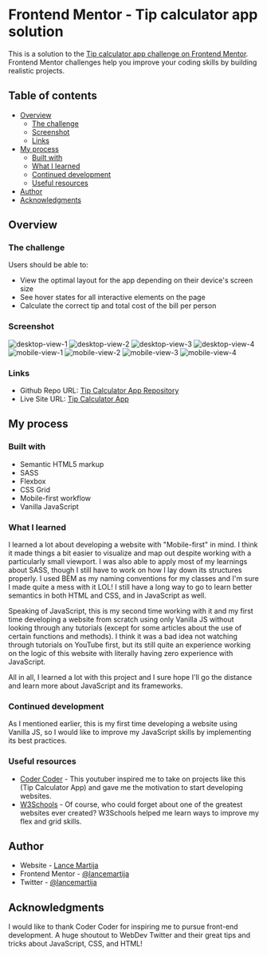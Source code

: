 # Frontend Mentor - Tip calculator app solution

This is a solution to the [Tip calculator app challenge on Frontend Mentor](https://www.frontendmentor.io/challenges/tip-calculator-app-ugJNGbJUX). Frontend Mentor challenges help you improve your coding skills by building realistic projects.

## Table of contents

- [Overview](#overview)
  - [The challenge](#the-challenge)
  - [Screenshot](#screenshot)
  - [Links](#links)
- [My process](#my-process)
  - [Built with](#built-with)
  - [What I learned](#what-i-learned)
  - [Continued development](#continued-development)
  - [Useful resources](#useful-resources)
- [Author](#author)
- [Acknowledgments](#acknowledgments)

## Overview

### The challenge

Users should be able to:

- View the optimal layout for the app depending on their device's screen size
- See hover states for all interactive elements on the page
- Calculate the correct tip and total cost of the bill per person

### Screenshot

![desktop-view-1](screenshots/desktop-view-1.png)
![desktop-view-2](screenshots/desktop-view-2.png)
![desktop-view-3](screenshots/desktop-view-3.png)
![desktop-view-4](screenshots/desktop-view-4.png)
![mobile-view-1](screenshots/mobile-view-1.png)
![mobile-view-2](screenshots/mobile-view-2.png)
![mobile-view-3](screenshots/mobile-view-3.png)
![mobile-view-4](screenshots/mobile-view-4.png)

### Links

- Github Repo URL: [Tip Calculator App Repository](https://github.com/lancemartija/TipCalculatorApp)
- Live Site URL: [Tip Calculator App](https://lancemartija.github.io/TipCalculatorApp/)

## My process

### Built with

- Semantic HTML5 markup
- SASS 
- Flexbox
- CSS Grid
- Mobile-first workflow
 - Vanilla JavaScript

### What I learned

I learned a lot about developing a website with "Mobile-first" in mind. I think it made things a bit easier to visualize and map out despite working with a particularly small viewport. I was also able to apply most of my learnings about SASS, though I still have to work on how I lay down its structures properly. I used BEM as my naming conventions for my classes and I'm sure I made quite a mess with it LOL! I still have a long way to go to learn better semantics in both HTML and CSS, and in JavaScript as well.

Speaking of JavaScript, this is my second time working with it and my first time developing a website from scratch using only Vanilla JS without looking through any tutorials (except for some articles about the use of certain functions and methods). I think it was a bad idea not watching through tutorials on YouTube first, but its still quite an experience working on the logic of this website with literally having zero experience with JavaScript.

All in all, I learned a lot with this project and I sure hope I'll go the distance and learn more about JavaScript and its frameworks.

### Continued development

As I mentioned earlier, this is my first time developing a website using Vanilla JS, so I would like to improve my JavaScript skills by implementing its best practices.

### Useful resources

- [Coder Coder](https://www.youtube.com/c/TheCoderCoder) - This youtuber inspired me to take on projects like this (Tip Calculator App) and gave me the motivation to start developing websites.
- [W3Schools](https://www.w3schools.com/) - Of course, who could forget about one of the greatest websites ever created? W3Schools helped me learn ways to improve my flex and grid skills.

## Author

- Website - [Lance Martija](https://github.com/lancemartija)
- Frontend Mentor - [@lancemartija](https://www.frontendmentor.io/profile/lancemartija)
- Twitter - [@lancemartija](https://twitter.com/lancemartija)

## Acknowledgments

I would like to thank Coder Coder for inspiring me to pursue front-end development. A huge shoutout to WebDev Twitter and their great tips and tricks about JavaScript, CSS, and HTML!
